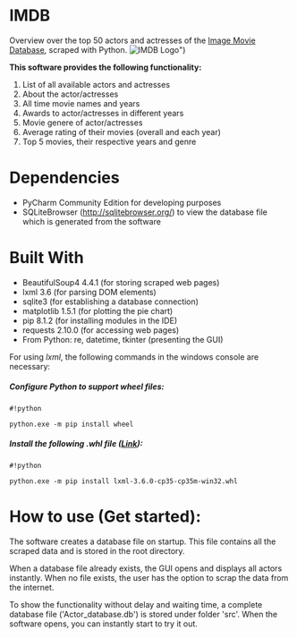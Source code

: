 # IMDB
Overview over the top 50 actors and actresses of the [Image Movie Database](http://www.imdb.com/list/ls053501318/), scraped with Python.
![IMDB Logo](IMDB/img/IMDb_logo_big.png )")


**This  software provides the following functionality:**
1. List of all available actors and actresses
2. About the actor/actresses
3. All time movie names and years
4. Awards to actor/actresses in different years
5. Movie genere of actor/actresses
6. Average rating of their movies (overall and each year)
7. Top 5 movies, their respective years and genre

# Dependencies
* PyCharm Community Edition for developing purposes
* SQLiteBrowser (http://sqlitebrowser.org/) to view the database file which is generated from the software

# Built With
* BeautifulSoup4 4.4.1 (for storing scraped web pages)
* lxml 3.6 (for parsing DOM elements)
* sqlite3 (for establishing a database connection)
* matplotlib 1.5.1 (for plotting the pie chart)
* pip 8.1.2 (for installing modules in the IDE)
* requests 2.10.0 (for accessing web pages)
* From Python: re, datetime, tkinter (presenting the GUI)

For using *lxml*, the following commands in the windows console are necessary:

##### Configure Python to support wheel files:

```
#!python

python.exe -m pip install wheel
```

##### Install the following .whl file ([Link](http://www.lfd.uci.edu/~gohlke/pythonlibs/#lxml”)):

```
#!python

python.exe -m pip install lxml-3.6.0-cp35-cp35m-win32.whl
```

# How to use (Get started):
The software creates a database file on startup. This file contains all the scraped data and is stored in the root directory.

When a database file already exists, the GUI opens and displays all actors instantly.
When no file exists, the user has the option to scrap the data from the internet.

To show the functionality without delay and waiting time, a complete database file ('Actor_database.db') is stored under folder 'src'. When the software opens, you can instantly start to try it out.
